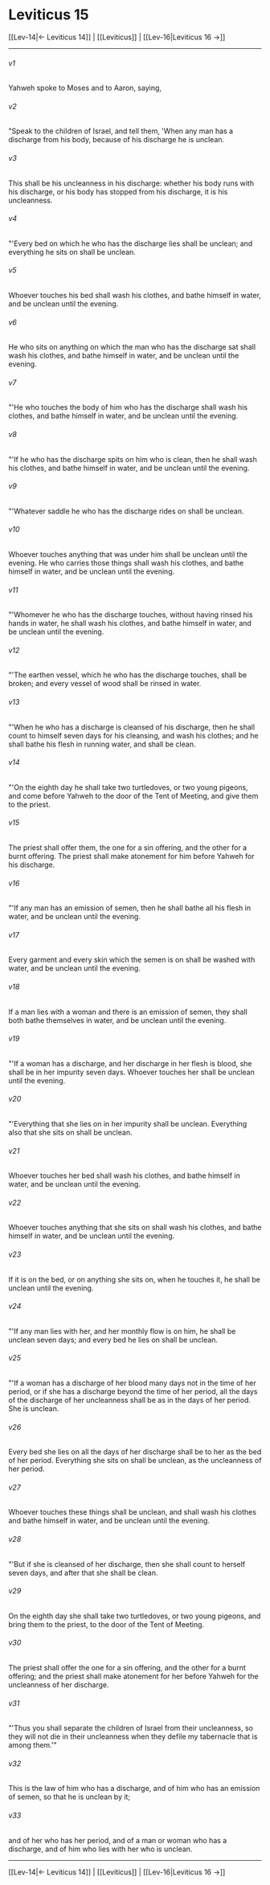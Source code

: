 # Leviticus 15

[[Lev-14|← Leviticus 14]] | [[Leviticus]] | [[Lev-16|Leviticus 16 →]]
***



###### v1 
Yahweh spoke to Moses and to Aaron, saying, 

###### v2 
"Speak to the children of Israel, and tell them, 'When any man has a discharge from his body, because of his discharge he is unclean. 

###### v3 
This shall be his uncleanness in his discharge: whether his body runs with his discharge, or his body has stopped from his discharge, it is his uncleanness. 

###### v4 
"'Every bed on which he who has the discharge lies shall be unclean; and everything he sits on shall be unclean. 

###### v5 
Whoever touches his bed shall wash his clothes, and bathe himself in water, and be unclean until the evening. 

###### v6 
He who sits on anything on which the man who has the discharge sat shall wash his clothes, and bathe himself in water, and be unclean until the evening. 

###### v7 
"'He who touches the body of him who has the discharge shall wash his clothes, and bathe himself in water, and be unclean until the evening. 

###### v8 
"'If he who has the discharge spits on him who is clean, then he shall wash his clothes, and bathe himself in water, and be unclean until the evening. 

###### v9 
"'Whatever saddle he who has the discharge rides on shall be unclean. 

###### v10 
Whoever touches anything that was under him shall be unclean until the evening. He who carries those things shall wash his clothes, and bathe himself in water, and be unclean until the evening. 

###### v11 
"'Whomever he who has the discharge touches, without having rinsed his hands in water, he shall wash his clothes, and bathe himself in water, and be unclean until the evening. 

###### v12 
"'The earthen vessel, which he who has the discharge touches, shall be broken; and every vessel of wood shall be rinsed in water. 

###### v13 
"'When he who has a discharge is cleansed of his discharge, then he shall count to himself seven days for his cleansing, and wash his clothes; and he shall bathe his flesh in running water, and shall be clean. 

###### v14 
"'On the eighth day he shall take two turtledoves, or two young pigeons, and come before Yahweh to the door of the Tent of Meeting, and give them to the priest. 

###### v15 
The priest shall offer them, the one for a sin offering, and the other for a burnt offering. The priest shall make atonement for him before Yahweh for his discharge. 

###### v16 
"'If any man has an emission of semen, then he shall bathe all his flesh in water, and be unclean until the evening. 

###### v17 
Every garment and every skin which the semen is on shall be washed with water, and be unclean until the evening. 

###### v18 
If a man lies with a woman and there is an emission of semen, they shall both bathe themselves in water, and be unclean until the evening. 

###### v19 
"'If a woman has a discharge, and her discharge in her flesh is blood, she shall be in her impurity seven days. Whoever touches her shall be unclean until the evening. 

###### v20 
"'Everything that she lies on in her impurity shall be unclean. Everything also that she sits on shall be unclean. 

###### v21 
Whoever touches her bed shall wash his clothes, and bathe himself in water, and be unclean until the evening. 

###### v22 
Whoever touches anything that she sits on shall wash his clothes, and bathe himself in water, and be unclean until the evening. 

###### v23 
If it is on the bed, or on anything she sits on, when he touches it, he shall be unclean until the evening. 

###### v24 
"'If any man lies with her, and her monthly flow is on him, he shall be unclean seven days; and every bed he lies on shall be unclean. 

###### v25 
"'If a woman has a discharge of her blood many days not in the time of her period, or if she has a discharge beyond the time of her period, all the days of the discharge of her uncleanness shall be as in the days of her period. She is unclean. 

###### v26 
Every bed she lies on all the days of her discharge shall be to her as the bed of her period. Everything she sits on shall be unclean, as the uncleanness of her period. 

###### v27 
Whoever touches these things shall be unclean, and shall wash his clothes and bathe himself in water, and be unclean until the evening. 

###### v28 
"'But if she is cleansed of her discharge, then she shall count to herself seven days, and after that she shall be clean. 

###### v29 
On the eighth day she shall take two turtledoves, or two young pigeons, and bring them to the priest, to the door of the Tent of Meeting. 

###### v30 
The priest shall offer the one for a sin offering, and the other for a burnt offering; and the priest shall make atonement for her before Yahweh for the uncleanness of her discharge. 

###### v31 
"'Thus you shall separate the children of Israel from their uncleanness, so they will not die in their uncleanness when they defile my tabernacle that is among them.'" 

###### v32 
This is the law of him who has a discharge, and of him who has an emission of semen, so that he is unclean by it; 

###### v33 
and of her who has her period, and of a man or woman who has a discharge, and of him who lies with her who is unclean.

***
[[Lev-14|← Leviticus 14]] | [[Leviticus]] | [[Lev-16|Leviticus 16 →]]
